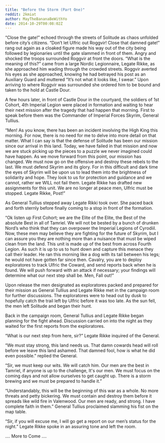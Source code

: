 ```yaml
---
title: "Before the Storm (Part One)"
reddit: 2kmiat
author: MayTheBananaBeWithYo
date: 2014-10-29T00:08:02Z
---
```


“Close the gate!” echoed through the streets of Solitude as chaos unfolded before city’s citizens. “Don’t let Ulfric out Roggvir! Close that damned gate!” rang out again as a cloaked figure made his way out of the city being followed by legionaries until the gate slammed in front of them. Angry and shocked the troops surrounded Roggvir at front the doors. “What is the meaning of this?” came from a large Nordic Legionnaire, Legate Rikke, as she approached him wading through the crowded streets. Roggvir averted his eyes as she approached, knowing he had betrayed his post as an Auxiliary Guard and muttered “It’s not what it looks like, I swear.” Upon arriving to where Roggvir was surrounded she ordered him to be bound and taken to the hold at Castle Dour. 
	
A few hours later, in front of Castle Dour in the courtyard, the soldiers of 1st Cohort, 4th Imperial Legion were placed in formation and waiting to hear their next mission after the tragedy that had happen that morning. First to speak before them was the Commander of Imperial Forces Skyrim, General Tullius.

“Men! As you know, there has been an incident involving the High King this morning. For now, there is no need for me to delve into more detail on that matter. What I can say is that the defense of Solitude has been our mission since our arrival in this land. Today, we have failed in that mission and now we are stuck picking up the pieces to a puzzle we never imagined could have happen. As we move forward from this point, our mission has changed. We must now go on the offensive and destroy these rebels to the last. We must defend Skyrim and its glory. For in this difficult and dark time the eyes of Skyrim will be upon us to lead them into the brightness of solidarity and hope. They look to us for protection and guidance and we cannot, rather we WILL not fail them. Legate Rikke has drafted new assignments for this unit. We are no longer at peace men, Ulfric must be stopped. Legate Rikke, Post!”
	
As General Tullius stepped away Legate Rikki took over. She paced back and forth sternly before finally coming to a stop in front of the formation. 
	
“Ok listen up First Cohort; we are the Elite of the Elite, the Best of the absolute Best in all of Tamriel. We will not be bested by a bunch of drunken Nord’s who think that they can overpower the Imperial Legions of Cyrodiil. Now, these men may believe they are fighting for the future of Skyrim, but I can assure you they are nothing more than a nuisance that must be wiped clean from the land. This unit is made up of the best from across Fourth Legion. As such it is up to us to hunt down and capture this menace they call their leader. He ran this morning like a dog with its tail between his legs; he would not have gotten far since then. Cavalry, you are to deploy exploratores to track Ulfric the Coward, and send reports back when he is found. We will push forward with an attack if necessary; your findings will determine what our next step shall be. Men, Fall out!”
	
Upon release the men designated as exploratores packed and prepared for their mission as General Tullius and Legate Rikke met in the campaign room for further discussions. The exploratores were to head out by dusk to hopefully catch the trail left by Ulfric before it was too late. As the sun fell, the men left Solitude and began their hunt.
	
Back in the campaign room, General Tullius and Legate Rikke began planning for the fight ahead. Discussion carried on into the night as they waited for the first reports from the exploratores.
	
“What is our next step from here, sir?” Legate Rikke inquired of the General.
	
“We must stay strong, this land needs us. That damn cowards head will roll before we leave this land ashamed. That damned fool, how is what he did even possible.” replied the General.
	
“Sir, we must keep our wits. We will catch him. Our men are the best in Tamriel, if anyone is up to the challenge, It's our men. We must focus on the coming days and not allow ourselves to get caught up. There is a storm brewing and we must be prepared to handle it.”
	
“Understandably, this will be the beginning of this war as a whole. No more threats and petty bickering. We must contain and destroy them before it spreads like wild fire in Valenwood. Our men are ready, and strong. I have complete faith in them.” General Tullius proclaimed slamming his fist on the map table.
	
“Sir, if you will excuse me, I will go get a report on our men’s status for the night.” Legate Rikke spoke in an assuring tone and left the room.

.... More to Come ....

